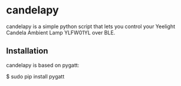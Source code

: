 # candelapy
candelapy is a simple python script that lets you control your Yeelight Candela Ambient Lamp YLFW01YL over BLE.

Installation
------------

candelapy is based on pygatt:

  $ sudo pip install pygatt
